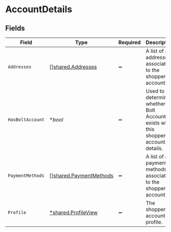 # AccountDetails


## Fields

| Field                                                                                | Type                                                                                 | Required                                                                             | Description                                                                          |
| ------------------------------------------------------------------------------------ | ------------------------------------------------------------------------------------ | ------------------------------------------------------------------------------------ | ------------------------------------------------------------------------------------ |
| `Addresses`                                                                          | [][shared.Addresses](../../models/shared/addresses.md)                               | :heavy_minus_sign:                                                                   | A list of all addresses associated to the shopper's account.                         |
| `HasBoltAccount`                                                                     | **bool*                                                                              | :heavy_minus_sign:                                                                   | Used to determine whether a Bolt Account exists with this shopper's account details. |
| `PaymentMethods`                                                                     | [][shared.PaymentMethods](../../models/shared/paymentmethods.md)                     | :heavy_minus_sign:                                                                   | A list of all payment methods associated to the shopper's account.                   |
| `Profile`                                                                            | [*shared.ProfileView](../../models/shared/profileview.md)                            | :heavy_minus_sign:                                                                   | The shopper's account profile.                                                       |